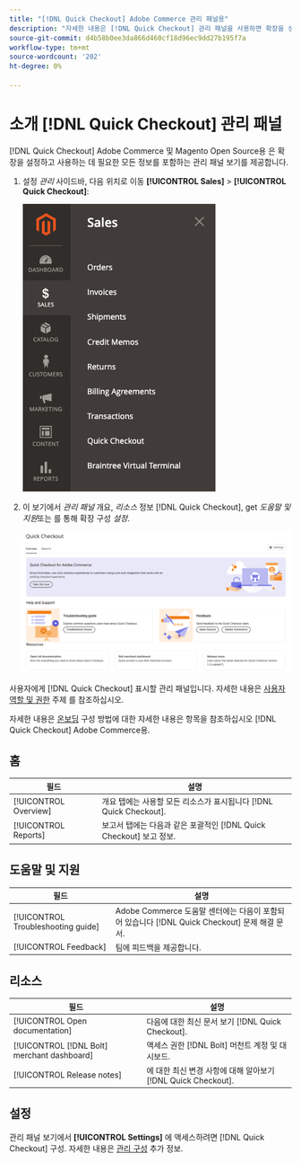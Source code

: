 ```yaml
---
title: "[!DNL Quick Checkout] Adobe Commerce 관리 패널용"
description: "자세한 내용은 [!DNL Quick Checkout] 관리 패널을 사용하면 확장을 성공적으로 온보드, 설정 및 시각화하는 방법에 도움이 될 수 있습니다."
source-git-commit: d4b58b0ee3da866d460cf18d96ec9dd27b195f7a
workflow-type: tm+mt
source-wordcount: '202'
ht-degree: 0%

---
```



# 소개 [!DNL Quick Checkout] 관리 패널

[!DNL Quick Checkout] Adobe Commerce 및 Magento Open Source용 은 확장을 설정하고 사용하는 데 필요한 모든 정보를 포함하는 관리 패널 보기를 제공합니다.

1. 설정 _관리_ 사이드바, 다음 위치로 이동 **[!UICONTROL Sales]** > **[!UICONTROL Quick Checkout]**:

   ![메뉴 빠른 체크아웃](assets/sales-quickcheckout.png)

1. 이 보기에서 _관리 패널_ 개요, _리소스_ 정보 [!DNL Quick Checkout], get _도움말 및 지원_&#x200B;또는 를 통해 확장 구성 _설정_.

   ![메뉴 빠른 체크아웃](assets/admin-panel-view.png)

사용자에게 [!DNL Quick Checkout] 표시할 관리 패널입니다. 자세한 내용은 [사용자 역할 및 권한](../quick-checkout/user-roles-setup.md) 주제 를 참조하십시오.

자세한 내용은 [온보딩](../quick-checkout/onboarding.md) 구성 방법에 대한 자세한 내용은 항목을 참조하십시오 [!DNL Quick Checkout] Adobe Commerce용.

## 홈

| 필드 | 설명 |
|---|---|
| [!UICONTROL Overview] | 개요 탭에는 사용할 모든 리소스가 표시됩니다 [!DNL Quick Checkout]. |
| [!UICONTROL Reports] | 보고서 탭에는 다음과 같은 포괄적인 [!DNL Quick Checkout] 보고 정보. |

## 도움말 및 지원

| 필드 | 설명 |
|---|---|
| [!UICONTROL Troubleshooting guide] | Adobe Commerce 도움말 센터에는 다음이 포함되어 있습니다 [!DNL Quick Checkout] 문제 해결 문서. |
| [!UICONTROL Feedback] | 팀에 피드백을 제공합니다. |

## 리소스

| 필드 | 설명 |
|---|---|
| [!UICONTROL Open documentation] | 다음에 대한 최신 문서 보기 [!DNL Quick Checkout]. |
| [!UICONTROL [!DNL Bolt] merchant dashboard] | 액세스 권한 [!DNL Bolt] 머천트 계정 및 대시보드. |
| [!UICONTROL Release notes] | 에 대한 최신 변경 사항에 대해 알아보기 [!DNL Quick Checkout]. |

## 설정

관리 패널 보기에서 **[!UICONTROL Settings]** 에 액세스하려면 [!DNL Quick Checkout] 구성. 자세한 내용은 [관리 구성](onboarding.md#complete-admin-configuration) 추가 정보.